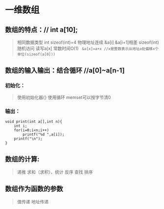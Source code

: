 # 一维数组
## 	数组的特点：// int a[10];
> 相同数据类型 int sizeof(int)=4
> 物理地址连续 &a[i] &a[i+1]相差 sizeof(int)
> 随机访问 读写a[x]  常数时间O(1)
``` &a[x]=a+x //x是整数表示从地址a处偏移x个单位(sizeof(a[0]))```
##	数组的输入输出：结合循环 //a[0]~a[n-1]
###	初始化：
> 使用初始化器{}
> 使用循环
> memset可以按字节清0
###	输出：
```
void print(int a[],int n){
    int i;
    for(i=0;i<n;i++)
        printf("%d ",a[i]);
    printf("\n");
}
```	
##	数组的计算:
> 递推
> 求和（求积）、统计
> 反序
> 查找
> 排序

## 数组作为函数的参数
>  值传递
>  地址传递
	
